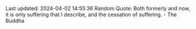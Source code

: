 Last updated: 2024-04-02 14:55:36
Random Quote: Both formerly and now, it is only suffering that I describe, and the cessation of suffering. - The Buddha